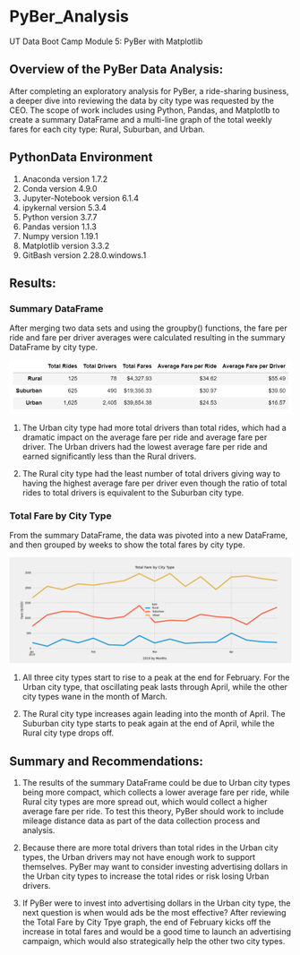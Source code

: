 # PyBer_Analysis
UT Data Boot Camp Module 5: PyBer with Matplotlib

## Overview of the PyBer Data Analysis:
After completing an exploratory analysis for PyBer, a ride-sharing business, a deeper dive into reviewing the data by city type was requested by the CEO.  The scope of work includes using Python, Pandas, and Matplotlb to create a summary DataFrame and a multi-line graph of the total weekly fares for each city type: Rural, Suburban, and Urban.  


## PythonData Environment
1. Anaconda version 1.7.2
2. Conda version 4.9.0
3. Jupyter-Notebook version 6.1.4
4. ipykernal version 5.3.4
5. Python version 3.7.7
6. Pandas version 1.1.3
7. Numpy version 1.19.1
8. Matplotlib version 3.3.2
9. GitBash version 2.28.0.windows.1

## Results:

### Summary DataFrame

After merging two data sets and using the groupby() functions, the fare per ride and fare per driver averages were calculated resulting in the summary DataFrame by city type. 

![Pic 1](https://github.com/Baylex/PyBer_Analysis/blob/main/Analysis/Deliverable1.PNG)

1. The Urban city type had more total drivers than total rides, which had a dramatic impact on the average fare per ride and average fare per driver.  The Urban drivers had the lowest average fare per ride and earned significantly less than the Rural drivers. 

2. The Rural city type had the least number of total drivers giving way to having the highest average fare per driver even though the ratio of total rides to total drivers is equivalent to the Suburban city type.  

### Total Fare by City Type

From the summary DataFrame, the data was pivoted into a new DataFrame, and then grouped by weeks to show the total fares by city type.   

![Pic 2](https://github.com/Baylex/PyBer_Analysis/blob/main/Analysis/PyBer_fare_summary.png)

1. All three city types start to rise to a peak at the end for February.  For the Urban city type, that oscillating peak lasts through April, while the other city types wane in the month of March.  

2. The Rural city type increases again leading into the month of April.  The Suburban city type starts to peak again at the end of April, while the Rural city type drops off.   


## Summary and Recommendations:

1. The results of the summary DataFrame could be due to Urban city types being more compact, which collects a lower average fare per ride, while Rural city types are more spread out, which would collect a higher average fare per ride.  To test this theory, PyBer should work to include mileage distance data as part of the data collection process and analysis.

2. Because there are more total drivers than total rides in the Urban city types, the Urban drivers may not have enough work to support themselves.  PyBer may want to consider investing advertising dollars in the Urban city types to increase the total rides or risk losing Urban drivers. 

3. If PyBer were to invest into advertising dollars in the Urban city type, the next question is when would ads be the most effective?  After reviewing the Total Fare by City Tpye graph, the end of February kicks off the increase in total fares and would be a good time to launch an advertising campaign, which would also strategically help the other two city types. 
